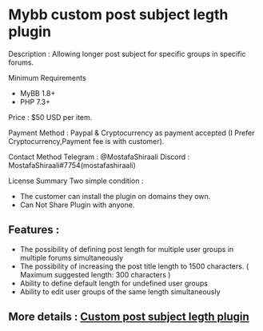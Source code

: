 # Mybb custom post subject legth plugin
Description : Allowing longer post subject for specific groups in specific forums.

Minimum Requirements
   * MyBB 1.8+
   * PHP 7.3+
 

Price : $50 USD per item.

Payment Method : Paypal  & Cryptocurrency as payment accepted (I Prefer Cryptocurrency,Payment fee is with customer).

Contact Method
Telegram : @MostafaShiraali
Discord : MostafaShiraali#7754(mostafashiraali)

License Summary
Two simple condition :
- The customer can install the plugin on domains they own.
- Can Not Share Plugin with anyone.

## Features :

* The possibility of defining post length for multiple user groups in multiple forums simultaneously 
* The possibility of increasing the post title length to 1500 characters. ( Maximum suggested length: 300 characters )
* Ability to define default length for undefined user groups
* Ability to edit user groups of the same length simultaneously

## More details : [Custom post subject legth plugin](https://community.mybb.com/thread-242836.html)
